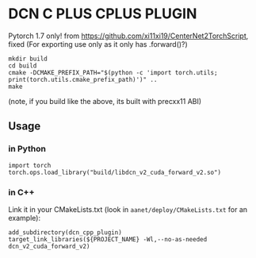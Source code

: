 # DCN C PLUS CPLUS PLUGIN
Pytorch 1.7 only!
from https://github.com/xi11xi19/CenterNet2TorchScript, fixed
(For exporting use only as it only has .forward()?)
```
mkdir build
cd build
cmake -DCMAKE_PREFIX_PATH="$(python -c 'import torch.utils; print(torch.utils.cmake_prefix_path)')" ..
make
```
(note, if you build like the above, its built with precxx11 ABI)
## Usage
### in Python
```
import torch
torch.ops.load_library("build/libdcn_v2_cuda_forward_v2.so")
```

### in C++
Link it in your CMakeLists.txt (look in `aanet/deploy/CMakeLists.txt` for an example):
```
add_subdirectory(dcn_cpp_plugin) 
target_link_libraries(${PROJECT_NAME} -Wl,--no-as-needed dcn_v2_cuda_forward_v2)
```